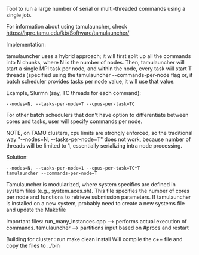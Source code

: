 Tool to run a large number of serial or multi-threaded commands using a single job.

For information about using tamulauncher, check
https://hprc.tamu.edu/kb/Software/tamulauncher/

Implementation:

tamulauncher uses a hybrid approach; it will first split up all the commands into N chunks, where N is the number of nodes. Then, tamulauncher will start a single MPI task per node, and
within the node, every task will start T threads (specified using the tamulauncher --commands-per-node flag or, if batch scheduler provides tasks per node value, it will use that value.


Example, Slurmn (say, TC  threads for each command):
    
    --nodes=N, --tasks-per-node=T --cpus-per-task=TC
 
For other batch schedulers that don't have option to differentiate between cores and tasks, 
user will specify commands per node.


NOTE, on TAMU clusters, cpu limits are strongly enforced, so the traditional way "--nodes=N, --tasks-per-node=T" 
does not work, because number of threads will be limited to 1, essentially serializing intra node processing.

Solution:

    --nodes=N, --tasks-per-node=1 --cpus-per-task=TC*T
    tamulauncher --commands-per-node=T

Tamulauncher is modularized, where system specifics are defined in system files (e.g., system.aces.sh). This file specifies the number of cores per node and functions to retrieve submission parameters. If tamulauncher is installed on a new system, probably need to create a new systems file and update the Makefile

Important files:
run_many_instances.cpp --> performs actual execution of commands.
tamulauncher --> partitions input based on #procs and restart

Building for cluster <target>:
run make clean <target> install
Will compile the c++ file and copy the files to ../bin


